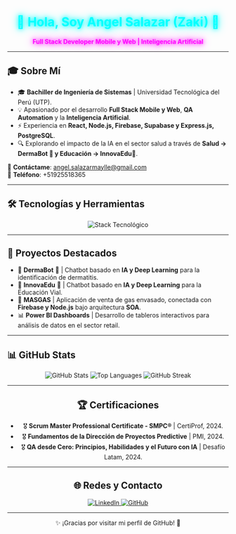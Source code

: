 <div align="center">
  <h1 style="color: #00FFFF; text-shadow: 0 0 10px #00FFFF, 0 0 20px #00FFFF;">🚀 Hola, Soy Angel Salazar (Zaki) 🤖</h1>
  <p style="color: #FF00FF; text-shadow: 0 0 10px #FF00FF, 0 0 20px #FF00FF;"><strong>Full Stack Developer Mobile y Web | Inteligencia Artificial</strong></p>
</div>

---

## 🎓 Sobre Mí  

- 🎓 **Bachiller de Ingeniería de Sistemas** | Universidad Tecnológica del Perú (UTP).  
- 💡 Apasionado por el desarrollo **Full Stack Mobile y Web**, **QA Automation** y la **Inteligencia Artificial**.  
- ⚡ Experiencia en **React, Node.js, Firebase, Supabase y Express.js, PostgreSQL**. 
- 🔍 Explorando el impacto de la IA en el sector salud a través de **Salud -> DermaBot 🏥 y Educación -> InnovaEdu🏫**.  

📧 **Contáctame**: [angel.salazarmaylle@gmail.com](mailto:angel.salazarmaylle@gmail.com)  
📱 **Teléfono**: +51925518365

---

## 🛠️ Tecnologías y Herramientas  

<div align="center">
  <img src="https://skillicons.dev/icons?i=react,nodejs,express,js,ts,py,mysql,postgres,supabase,git,github,docker,linux,postman,azure" alt="Stack Tecnológico" />
</div>

---

## 🚀 Proyectos Destacados  

- 🔹 **DermaBot** 🏥 | Chatbot basado en **IA y Deep Learning** para la identificación de dermatitis.
- 🔹 **InnovaEdu** 🏫 | Chatbot basado en **IA y Deep Learning** para la Educación Vial.
- 🔬 **MASGAS** | Aplicación de venta de gas envasado, conectada con **Firebase y Node.js** bajo arquitectura **SOA**.  
- 📊 **Power BI Dashboards** | Desarrollo de tableros interactivos para análisis de datos en el sector retail.  

---

## 📊 GitHub Stats  

<div align="center">
  <img src="https://github-readme-stats.vercel.app/api?username=Angelzaki&show_icons=true&theme=radical" alt="GitHub Stats" />
  <img src="https://github-readme-stats.vercel.app/api/top-langs/?username=Angelzaki&layout=compact&theme=radical" alt="Top Languages" />
  <img src="https://github-readme-streak-stats.herokuapp.com?user=Angelzaki&theme=radical" alt="GitHub Streak" />

---

## 🏆 Certificaciones  

- 🎖 **Scrum Master Professional Certificate - SMPC®** | CertiProf, 2024.  
- 🎖 **Fundamentos de la Dirección de Proyectos Predictive** | PMI, 2024.  
- 🎖 **QA desde Cero: Principios, Habilidades y el Futuro con IA** | Desafío Latam, 2024.  

---

## 🌐 Redes y Contacto  

<div align="center">
  <a href="https://www.linkedin.com/in/angel-salazar-maylle-36236b198/" target="_blank">
    <img src="https://img.shields.io/badge/LinkedIn-0077B5?style=for-the-badge&logo=linkedin&logoColor=white" alt="LinkedIn">
  </a>
  <a href="https://github.com/Angelzaki" target="_blank">
    <img src="https://img.shields.io/badge/GitHub-181717?style=for-the-badge&logo=github&logoColor=white" alt="GitHub">
  </a>
</div>

---

✨ ¡Gracias por visitar mi perfil de GitHub! 🚀
